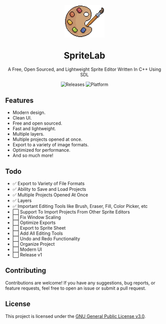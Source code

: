 <p align="center">
  <img width="128" align="center" src="SpriteLabIcon.png">
</p>
<h1 align="center">
  SpriteLab
</h1>
<p align="center">
  A Free, Open Sourced, and Lightweight Sprite Editor Written In C++ Using SDL
</p>
<p align="center">
  <a style="text-decoration:none" href="https://github.com/ElectroGamesYT/SpriteLab/releases">
    <img src="https://img.shields.io/github/v/release/ElectroGamesYT/SpriteLab?include_prereleases" alt="Releases" />
  </a>
  <a style="text-decoration:none">
    <img src="https://img.shields.io/badge/platform-windows-blue" alt="Platform" />
  </a>
</p>

## Features

* Modern design.
* Clean UI.
* Free and open sourced.
* Fast and lightweight.
* Multiple layers.
* Multiple projects opened at once.
* Export to a variety of image formats.
* Optimized for performance.
* And so much more!

## Todo

- ✅ Export to Variety of File Formats
- ✅ Ability to Save and Load Projects
- ✅ Multiple Projects Opened At Once
- ✅ Layers
- ✅ Important Editing Tools like Brush, Eraser, Fill, Color Picker, etc
- ⬜ Support To Import Projects From Other Sprite Editors
- ⬜ Fix Window Scaling
- ⬜ Optimize Exports
- ⬜ Export to Sprite Sheet
- ⬜ Add All Editing Tools
- ⬜ Undo and Redo Functionality
- ⬜ Organize Project
- ⬜ Modern UI
- ⬜ Release v1

## Contributing

Contributions are welcome! If you have any suggestions, bug reports, or feature requests, feel free to open an issue or submit a pull request.

## License

This project is licensed under the [GNU General Public License v3.0](LICENSE).

